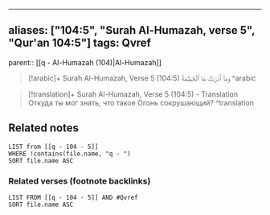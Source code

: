 
---
aliases: ["104:5", "Surah Al-Humazah, verse 5", "Qur'an 104:5"]
tags: Qvref
---

parent:: [[q - Al-Humazah (104)|Al-Humazah]]

> [!arabic]+ Surah Al-Humazah, Verse 5 (104:5)
> <span class="quran-arabic">وَمَآ أَدْرَىٰكَ مَا ٱلْحُطَمَةُ</span>
^arabic

> [!translation]+ Surah Al-Humazah, Verse 5 (104:5) - Translation
> Откуда ты мог знать, что такое Огонь сокрушающий?
^translation



## Related notes
```dataview
LIST from [[q - 104 - 5]]
WHERE !contains(file.name, "q - ")
SORT file.name ASC
```

### Related verses (footnote backlinks)
```dataview
LIST FROM [[q - 104 - 5]] AND #Qvref
SORT file.name ASC
```

